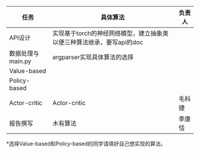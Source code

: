 | 任务              | 具体算法                                                     | 负责人 |
| ----------------- | ------------------------------------------------------------ | ------ |
| API设计           | 实现基于torch的神经网络模型，建立抽象类以便三种算法继承，要写api的doc |        |
| 数据处理与main.py | argparser实现具体算法的选择                                  |        |
| Value-based       |                                                              |        |
| Policy-based      |                                                              |        |
| Actor-critic      | Actor-critic                                                 |    毛科捷    |
| 报告撰写          | 木有算法                                                     |    李康恬    |

*选择Value-based和Policy-based的同学请填好自己想实现的算法。
